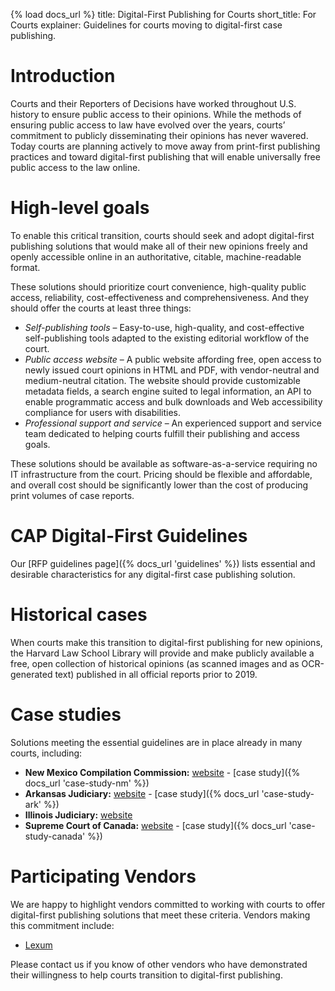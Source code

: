 {% load docs_url %}
title: Digital-First Publishing for Courts
short_title: For Courts
explainer: Guidelines for courts moving to digital-first case publishing.

# Introduction

Courts and their Reporters of Decisions have worked throughout U.S. history to ensure public access to their opinions. While the methods of ensuring public access to law have evolved over the years, courts’ commitment to publicly disseminating their opinions has never wavered. Today courts are planning actively to move away from print-first publishing practices and toward digital-first publishing that will enable universally free public access to the law online.
    
# High-level goals

To enable this critical transition, courts should seek and adopt digital-first publishing solutions that would make all of their new opinions freely and openly accessible online in an authoritative, citable, machine-readable format. 

These solutions should prioritize court convenience, high-quality public access, reliability, cost-effectiveness and comprehensiveness. And they should offer the courts at least three things:

* _Self-publishing tools_ – Easy-to-use, high-quality, and cost-effective self-publishing tools adapted to the existing editorial workflow of the court.
* _Public access website_ – A public website affording free, open access to newly issued court opinions in HTML and PDF, with vendor-neutral and medium-neutral citation. The website should provide customizable metadata fields, a search engine suited to legal information, an API to enable programmatic access and bulk downloads and Web accessibility compliance for users with disabilities.
* _Professional support and service_ – An experienced support and service team dedicated to helping courts fulfill their publishing and access goals.

These solutions should be available as software-as-a-service requiring no IT infrastructure from the court. Pricing should be flexible and affordable, and overall cost should be significantly lower than the cost of producing print volumes of case reports. 

# CAP Digital-First Guidelines

Our [RFP guidelines page]({% docs_url 'guidelines' %}) lists essential and desirable characteristics for any digital-first case publishing solution. 
 
# Historical cases

When courts make this transition to digital-first publishing for new opinions, the Harvard Law School Library will provide and make publicly available a free, open collection of historical opinions (as scanned images and as OCR-generated text) published in all official reports prior to 2019.

# Case studies

Solutions meeting the essential guidelines are in place already in many courts, including: 

* **New Mexico Compilation Commission:** [website](https://nmonesource.com/nmos/en/nav.do) - [case study]({% docs_url 'case-study-nm' %})
* **Arkansas Judiciary:** [website](https://opinions.arcourts.gov/ark/en/nav.do) - [case study]({% docs_url 'case-study-ark' %})
* **Illinois Judiciary:** [website](http://www.illinoiscourts.gov/Opinions/recent_supreme.asp)
* **Supreme Court of Canada:** [website](https://scc-csc.lexum.com/scc-csc/en/nav.do) - [case study]({% docs_url 'case-study-canada' %})

# Participating Vendors

We are happy to highlight vendors committed to working with courts to offer digital-first publishing solutions that meet these criteria. Vendors making this commitment include:

* [Lexum](https://www.lexum.com)

Please contact us if you know of other vendors who have demonstrated their willingness to help courts transition to digital-first publishing.
